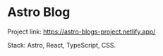 # Astro Blog
Project link: https://astro-blogs-project.netlify.app/

Stack: Astro, React, TypeScript, CSS.


